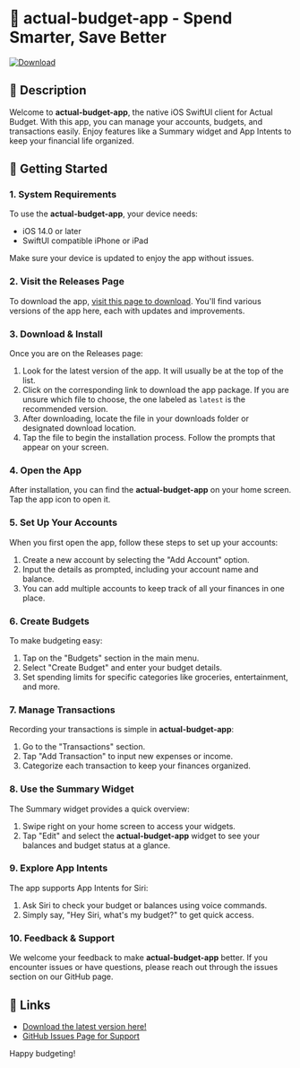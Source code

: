# 🎉 actual-budget-app - Spend Smarter, Save Better

[![Download](https://img.shields.io/badge/Download%20Now-Click%20Here-blue)](https://github.com/espectrum33/actual-budget-app/releases)

## 📖 Description

Welcome to **actual-budget-app**, the native iOS SwiftUI client for Actual Budget. With this app, you can manage your accounts, budgets, and transactions easily. Enjoy features like a Summary widget and App Intents to keep your financial life organized.

## 🚀 Getting Started

### 1. System Requirements

To use the **actual-budget-app**, your device needs:

- iOS 14.0 or later 
- SwiftUI compatible iPhone or iPad 

Make sure your device is updated to enjoy the app without issues.

### 2. Visit the Releases Page

To download the app, [visit this page to download](https://github.com/espectrum33/actual-budget-app/releases). You'll find various versions of the app here, each with updates and improvements.

### 3. Download & Install

Once you are on the Releases page:

1. Look for the latest version of the app. It will usually be at the top of the list.
2. Click on the corresponding link to download the app package. If you are unsure which file to choose, the one labeled as `latest` is the recommended version.
3. After downloading, locate the file in your downloads folder or designated download location.
4. Tap the file to begin the installation process. Follow the prompts that appear on your screen.

### 4. Open the App

After installation, you can find the **actual-budget-app** on your home screen. Tap the app icon to open it.

### 5. Set Up Your Accounts

When you first open the app, follow these steps to set up your accounts:

1. Create a new account by selecting the "Add Account" option.
2. Input the details as prompted, including your account name and balance.
3. You can add multiple accounts to keep track of all your finances in one place.

### 6. Create Budgets

To make budgeting easy:

1. Tap on the "Budgets" section in the main menu.
2. Select "Create Budget" and enter your budget details.
3. Set spending limits for specific categories like groceries, entertainment, and more.

### 7. Manage Transactions

Recording your transactions is simple in **actual-budget-app**:

1. Go to the "Transactions" section.
2. Tap "Add Transaction" to input new expenses or income.
3. Categorize each transaction to keep your finances organized.

### 8. Use the Summary Widget

The Summary widget provides a quick overview:

1. Swipe right on your home screen to access your widgets.
2. Tap "Edit" and select the **actual-budget-app** widget to see your balances and budget status at a glance.

### 9. Explore App Intents

The app supports App Intents for Siri:

1. Ask Siri to check your budget or balances using voice commands. 
2. Simply say, "Hey Siri, what's my budget?" to get quick access.

### 10. Feedback & Support

We welcome your feedback to make **actual-budget-app** better. If you encounter issues or have questions, please reach out through the issues section on our GitHub page.

## 🔗 Links

- [Download the latest version here!](https://github.com/espectrum33/actual-budget-app/releases)
- [GitHub Issues Page for Support](https://github.com/espectrum33/actual-budget-app/issues)

Happy budgeting!